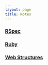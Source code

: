 ```yaml
---
layout: page
title: Notes
---
```


### [RSpec](notes/rspec.html)

### [Ruby](notes/ruby.html)

### [Web Structures](notes/www.html)


<!--stackedit_data:
eyJoaXN0b3J5IjpbLTE2OTA4NDk1NTAsLTE5OTA0MzU5NzAsLT
IyNjE3NTEzOF19
-->